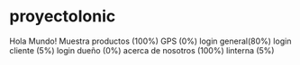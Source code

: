 # proyectoIonic
Hola Mundo!
Muestra productos (100%)
GPS (0%)
login general(80%)
login cliente (5%)
login dueño (0%)
acerca de nosotros (100%)
linterna (5%)
